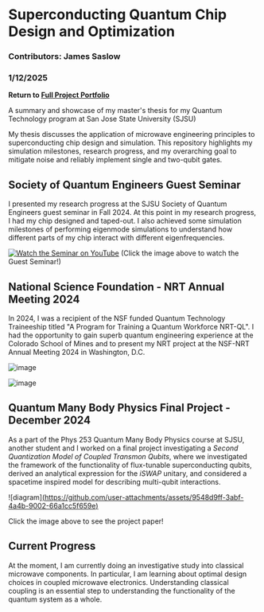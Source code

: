 # Superconducting Quantum Chip Design and Optimization

### Contributors: James Saslow
### 1/12/2025

<b> Return to [Full Project Portfolio](https://github.com/jamessaslow/portfolio) </b>

A summary and showcase of my master's thesis for my Quantum Technology program at San Jose State University (SJSU)

My thesis discusses the application of microwave engineering principles to superconducting chip design and simulation. This repository highlights my simulation milestones, research progress, and my overarching goal to mitigate noise and reliably implement single and two-qubit gates.

## Society of Quantum Engineers Guest Seminar

I presented my research progress at the SJSU Society of Quantum Engineers guest seminar in Fall 2024.
At this point in my research progress, I had my chip designed and taped-out. I also achieved some simulation milestones of performing eigenmode simulations to understand how different parts of my chip interact with different eigenfrequencies.

[![Watch the Seminar on YouTube](https://img.youtube.com/vi/r9jCh_YBCD0/maxresdefault.jpg)](https://www.youtube.com/watch?v=r9jCh_YBCD0)
(Click the image above to watch the Guest Seminar!)



## National Science Foundation - NRT Annual Meeting 2024

In 2024, I was a recipient of the NSF funded Quantum Technology Traineeship titled "A Program for Training a Quantum Workforce NRT-QL". I had the opportunity to gain superb quantum engineering experience at the Colorado School of Mines and to present my NRT project at the NSF-NRT Annual Meeting 2024 in Washington, D.C.

![image](https://github.com/user-attachments/assets/6566d68d-decd-4d0a-9599-f64ae88df59a)

![image](https://github.com/user-attachments/assets/7f3ec8ae-627d-497d-83fc-f0ffc01a0f25)

## Quantum Many Body Physics Final Project - December 2024

As a part of the Phys 253 Quantum Many Body Physics course at SJSU, another student and I worked on a final project investigating a *Second Quantization Model of Coupled Transmon Qubits*, where we investigated the framework of the functionality of flux-tunable superconducting qubits, derived an analytical expression for the $iSWAP$ unitary, and considered a spacetime inspired model for describing multi-qubit interactions.

![diagram][(https://github.com/user-attachments/assets/9548d9ff-3abf-4a4b-9002-66a1cc5f659e)](https://github.com/jamessaslow/quantum-chip-design-and-optimization/blob/main/A_Second_Quantization_Model_of_Coupled_Transmon_Qubits.pdf)

Click the image above to see the project paper!




## Current Progress

At the moment, I am currently doing an investigative study into classical microwave components. In particular, I am learning about optimal design choices in coupled microwave electronics. Understanding classical coupling is an essential step to understanding the functionality of the quantum system as a whole.
